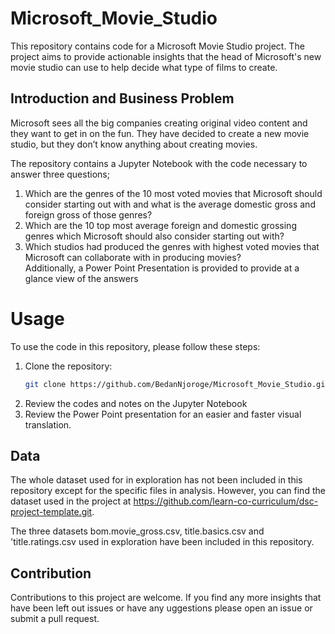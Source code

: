 # Microsoft_Movie_Studio
This repository contains code for a Microsoft Movie Studio project. The project aims to provide actionable insights that the head of Microsoft's new movie studio can use to help decide what type of films to create.

## Introduction and Business Problem
Microsoft sees all the big companies creating original video content and they want to get in on the fun. 
They have decided to create a new movie studio, but they don’t know anything about creating movies. 

The repository contains a Jupyter Notebook with the code necessary to answer three questions;
1. Which are the genres of the 10 most voted movies that Microsoft should consider starting out with and what is the average domestic gross and foreign gross of those genres?
2. Which are the 10 top most average foreign and domestic grossing genres which Microsoft should also consider starting out with?
3. Which studios had produced the genres with highest voted movies that Microsoft can collaborate with in producing movies?  
Additionally, a Power Point Presentation is provided to provide at a glance view of the answers

# Usage

To use the code in this repository, please follow these steps:

1. Clone the repository:
   ```bash
   git clone https://github.com/BedanNjoroge/Microsoft_Movie_Studio.git
   ```
2. Review the codes and notes on the Jupyter Notebook
3. Review the Power Point presentation for an easier and faster visual translation.
   
## Data

The whole dataset used for in exploration has not been included in this repository except for the specific files in analysis. However, you can find the dataset used in the project at https://github.com/learn-co-curriculum/dsc-project-template.git.

The three datasets bom.movie_gross.csv, title.basics.csv and 'title.ratings.csv used in exploration have been included in this repository.

## Contribution

Contributions to this project are welcome. If you find any more insights that have been left out issues or have any uggestions please open an issue or submit a pull request.
